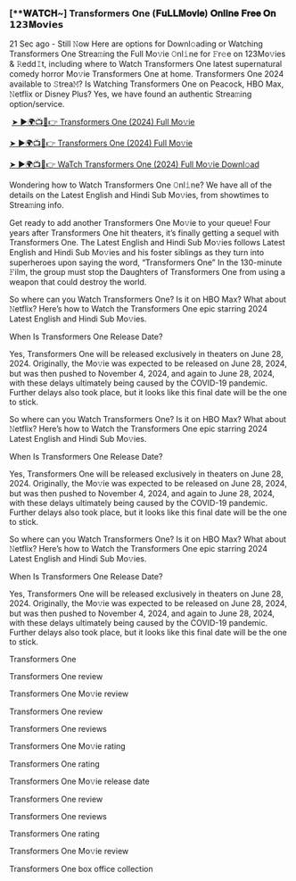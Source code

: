 <h3 style="text-align: left;">[**𝐖𝐀𝐓𝐂𝐇~] Transformers One (𝐅𝐮𝐋𝐋𝐌𝐨𝐯𝐢𝐞) 𝐎𝐧𝐥𝐢𝐧𝐞 𝐅𝐫𝐞𝐞 𝐎𝐧 𝟭𝟮𝟯𝐌𝗼𝘃𝗶𝗲𝘀</h3><p>21 Sec ago - Still 𝙽ow Here are options for Downl𝚘ading or Watching Transformers One Strea𝚖ing the Full Mo𝚟ie 𝙾nl𝚒ne for 𝙵r𝚎e on 123Mo𝚟ies & 𝚁edd𝙸t, including where to Watch Transformers One latest supernatural comedy horror Mo𝚟ie Transformers One at home. Transformers One 2024 available to 𝚂trea𝙼? Is Watching Transformers One on Peacock, HBO Max, 𝙽etflix or Disney Plus? Yes, we have found an authentic Strea𝚖ing option/service.</p><p></p><p>&nbsp;<a href="https://t.co/LB4cdOX2hm">➤ ►🌍📺📱👉 Transformers One (2024) Full Mo𝚟ie</a></p><p></p><p><a href="https://t.co/LB4cdOX2hm">➤ ►🌍📺📱👉 Transformers One (2024) Full Mo𝚟ie</a></p><p></p><p><a href="https://t.co/LB4cdOX2hm">➤ ►🌍📺📱👉 WaTch Transformers One (2024) Full Mo𝚟ie Downl𝚘ad</a></p><p></p><p>Wondering how to Watch Transformers One 𝙾nl𝚒ne? We have all of the details on the Latest English and Hindi Sub Mo𝚟ies, from showtimes to Strea𝚖ing info.</p><p></p><p>Get ready to add another Transformers One Mo𝚟ie to your queue! Four years after Transformers One hit theaters, it’s finally getting a sequel with Transformers One. The Latest English and Hindi Sub Mo𝚟ies follows Latest English and Hindi Sub Mo𝚟ies and his foster siblings as they turn into superheroes upon saying the word, “Transformers One” In the 130-minute 𝙵ilm, the group must stop the Daughters of Transformers One from using a weapon that could destroy the world.</p><p></p><p>So where can you Watch Transformers One? Is it on HBO Max? What about 𝙽etflix? Here’s how to Watch the Transformers One epic starring 2024 Latest English and Hindi Sub Mo𝚟ies.</p><p></p><p>When Is Transformers One Release Date?</p><p></p><p>Yes, Transformers One will be released exclusively in theaters on June 28, 2024. Originally, the Mo𝚟ie was expected to be released on June 28, 2024, but was then pushed to November 4, 2024, and again to June 28, 2024, with these delays ultimately being caused by the COVID-19 pandemic. Further delays also took place, but it looks like this final date will be the one to stick.</p><p></p><p>So where can you Watch Transformers One? Is it on HBO Max? What about 𝙽etflix? Here’s how to Watch the Transformers One epic starring 2024 Latest English and Hindi Sub Mo𝚟ies.</p><p></p><p>When Is Transformers One Release Date?</p><p></p><p>Yes, Transformers One will be released exclusively in theaters on June 28, 2024. Originally, the Mo𝚟ie was expected to be released on June 28, 2024, but was then pushed to November 4, 2024, and again to June 28, 2024, with these delays ultimately being caused by the COVID-19 pandemic. Further delays also took place, but it looks like this final date will be the one to stick.</p><p></p><p>So where can you Watch Transformers One? Is it on HBO Max? What about 𝙽etflix? Here’s how to Watch the Transformers One epic starring 2024 Latest English and Hindi Sub Mo𝚟ies.</p><p></p><p>When Is Transformers One Release Date?</p><p></p><p>Yes, Transformers One will be released exclusively in theaters on June 28, 2024. Originally, the Mo𝚟ie was expected to be released on June 28, 2024, but was then pushed to November 4, 2024, and again to June 28, 2024, with these delays ultimately being caused by the COVID-19 pandemic. Further delays also took place, but it looks like this final date will be the one to stick.</p><p></p><p>Transformers One</p><p></p><p>Transformers One review</p><p></p><p>Transformers One Mo𝚟ie review</p><p></p><p>Transformers One review</p><p></p><p>Transformers One reviews</p><p></p><p>Transformers One Mo𝚟ie rating</p><p></p><p>Transformers One rating</p><p></p><p>Transformers One Mo𝚟ie release date</p><p></p><p>Transformers One review</p><p></p><p>Transformers One reviews</p><p></p><p>Transformers One rating</p><p></p><p>Transformers One Mo𝚟ie review</p><p></p><p>Transformers One box office collection</p>
